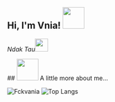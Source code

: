 <h2> Hi, I'm Vnia! <img src="https://media.giphy.com/media/mGcNjsfWAjY5AEZNw6/giphy.gif" width="50"></h2>
<p><em>Ndak Tau<img src="https://media.giphy.com/media/WUlplcMpOCEmTGBtBW/giphy.gif" width="30"> 
</em></p>
## <img src="https://media.giphy.com/media/VgCDAzcKvsR6OM0uWg/giphy.gif" width="50"> A little more about me...  

![Fckvania](https://github-readme-stats.vercel.app/api?username=fckvania&layout=compact&theme=tokyonight)
![Top Langs](https://github-readme-stats.vercel.app/api/top-langs/?username=fckvania&count_private=true&show_icons=true&theme=tokyonight)
